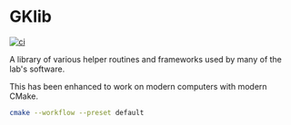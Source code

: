# GKlib

[![ci](https://github.com/scivision/GKlib/actions/workflows/ci.yml/badge.svg)](https://github.com/scivision/GKlib/actions/workflows/ci.yml)

A library of various helper routines and frameworks used by many of the lab's software.

This has been enhanced to work on modern computers with modern CMake.

```sh
cmake --workflow --preset default
```
